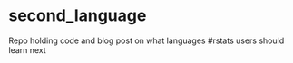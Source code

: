# second_language
Repo holding code and blog post on what languages #rstats users should learn next

